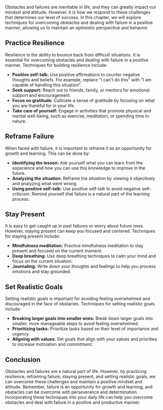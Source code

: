 
Obstacles and failures are inevitable in life, and they can greatly impact our mindset and attitude. However, it is how we respond to these challenges that determines our level of success. In this chapter, we will explore techniques for overcoming obstacles and dealing with failure in a positive manner, allowing us to maintain an optimistic perspective and behavior.

Practice Resilience
-------------------

Resilience is the ability to bounce back from difficult situations. It is essential for overcoming obstacles and dealing with failure in a positive manner. Techniques for building resilience include:

* **Positive self-talk:** Use positive affirmations to counter negative thoughts and beliefs. For example, replace "I can't do this" with "I am capable of handling this situation".
* **Seek support:** Reach out to friends, family, or mentors for emotional support and encouragement.
* **Focus on gratitude:** Cultivate a sense of gratitude by focusing on what you are thankful for in your life.
* **Take care of yourself:** Engage in activities that promote physical and mental well-being, such as exercise, meditation, or spending time in nature.

Reframe Failure
---------------

When faced with failure, it is important to reframe it as an opportunity for growth and learning. This can be done by:

* **Identifying the lesson:** Ask yourself what you can learn from the experience and how you can use this knowledge to improve in the future.
* **Analyzing the situation:** Reframe the situation by viewing it objectively and analyzing what went wrong.
* **Using positive self-talk:** Use positive self-talk to avoid negative self-criticism. Remind yourself that failure is a natural part of the learning process.

Stay Present
------------

It is easy to get caught up in past failures or worry about future ones. However, staying present can keep you focused and centered. Techniques for staying present include:

* **Mindfulness meditation:** Practice mindfulness meditation to stay present and focused on the current moment.
* **Deep breathing:** Use deep breathing techniques to calm your mind and focus on the current situation.
* **Journaling:** Write down your thoughts and feelings to help you process emotions and stay grounded.

Set Realistic Goals
-------------------

Setting realistic goals is important for avoiding feeling overwhelmed and discouraged in the face of obstacles. Techniques for setting realistic goals include:

* **Breaking larger goals into smaller ones:** Break down larger goals into smaller, more manageable steps to avoid feeling overwhelmed.
* **Prioritizing tasks:** Prioritize tasks based on their level of importance and urgency.
* **Aligning with values:** Set goals that align with your values and priorities to increase motivation and commitment.

Conclusion
----------

Obstacles and failures are a natural part of life. However, by practicing resilience, reframing failure, staying present, and setting realistic goals, we can overcome these challenges and maintain a positive mindset and attitude. Remember, failure is an opportunity for growth and learning, and obstacles can be overcome with perseverance and determination. Incorporating these techniques into your daily life can help you overcome obstacles and deal with failure in a positive and productive manner.
